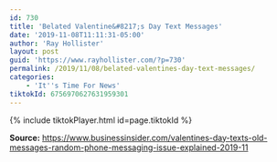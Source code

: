 ```yaml
---
id: 730
title: 'Belated Valentine&#8217;s Day Text Messages'
date: '2019-11-08T11:11:31-05:00'
author: 'Ray Hollister'
layout: post
guid: 'https://www.rayhollister.com/?p=730'
permalink: /2019/11/08/belated-valentines-day-text-messages/
categories:
    - 'It''s Time For News'
tiktokId: 6756970627631959301
---
```


{% include tiktokPlayer.html id=page.tiktokId %}

**Source:** <https://www.businessinsider.com/valentines-day-texts-old-messages-random-phone-messaging-issue-explained-2019-11>